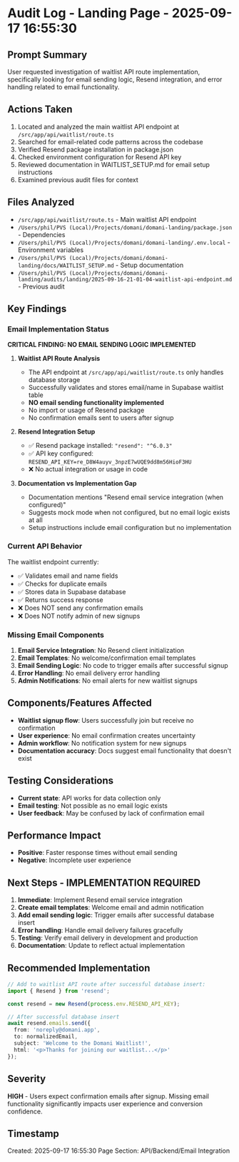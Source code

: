 # Audit Log - Landing Page - 2025-09-17 16:55:30

## Prompt Summary
User requested investigation of waitlist API route implementation, specifically looking for email sending logic, Resend integration, and error handling related to email functionality.

## Actions Taken
1. Located and analyzed the main waitlist API endpoint at `/src/app/api/waitlist/route.ts`
2. Searched for email-related code patterns across the codebase
3. Verified Resend package installation in package.json
4. Checked environment configuration for Resend API key
5. Reviewed documentation in WAITLIST_SETUP.md for email setup instructions
6. Examined previous audit files for context

## Files Analyzed
- `/src/app/api/waitlist/route.ts` - Main waitlist API endpoint
- `/Users/phil/PVS (Local)/Projects/domani/domani-landing/package.json` - Dependencies
- `/Users/phil/PVS (Local)/Projects/domani/domani-landing/.env.local` - Environment variables
- `/Users/phil/PVS (Local)/Projects/domani/domani-landing/docs/WAITLIST_SETUP.md` - Setup documentation
- `/Users/phil/PVS (Local)/Projects/domani/domani-landing/audits/landing/2025-09-16-21-01-04-waitlist-api-endpoint.md` - Previous audit

## Key Findings

### Email Implementation Status
**CRITICAL FINDING: NO EMAIL SENDING LOGIC IMPLEMENTED**

1. **Waitlist API Route Analysis**
   - The API endpoint at `/src/app/api/waitlist/route.ts` only handles database storage
   - Successfully validates and stores email/name in Supabase waitlist table
   - **NO email sending functionality implemented**
   - No import or usage of Resend package
   - No confirmation emails sent to users after signup

2. **Resend Integration Setup**
   - ✅ Resend package installed: `"resend": "^6.0.3"`
   - ✅ API key configured: `RESEND_API_KEY=re_D8W4auyv_3npzE7wUQE9dd8m56HioF3HU`
   - ❌ No actual integration or usage in code

3. **Documentation vs Implementation Gap**
   - Documentation mentions "Resend email service integration (when configured)"
   - Suggests mock mode when not configured, but no email logic exists at all
   - Setup instructions include email configuration but no implementation

### Current API Behavior
The waitlist endpoint currently:
- ✅ Validates email and name fields
- ✅ Checks for duplicate emails
- ✅ Stores data in Supabase database
- ✅ Returns success response
- ❌ Does NOT send any confirmation emails
- ❌ Does NOT notify admin of new signups

### Missing Email Components
1. **Email Service Integration**: No Resend client initialization
2. **Email Templates**: No welcome/confirmation email templates
3. **Email Sending Logic**: No code to trigger emails after successful signup
4. **Error Handling**: No email delivery error handling
5. **Admin Notifications**: No email alerts for new waitlist signups

## Components/Features Affected
- **Waitlist signup flow**: Users successfully join but receive no confirmation
- **User experience**: No email confirmation creates uncertainty
- **Admin workflow**: No notification system for new signups
- **Documentation accuracy**: Docs suggest email functionality that doesn't exist

## Testing Considerations
- **Current state**: API works for data collection only
- **Email testing**: Not possible as no email logic exists
- **User feedback**: May be confused by lack of confirmation email

## Performance Impact
- **Positive**: Faster response times without email sending
- **Negative**: Incomplete user experience

## Next Steps - IMPLEMENTATION REQUIRED
1. **Immediate**: Implement Resend email service integration
2. **Create email templates**: Welcome email and admin notification
3. **Add email sending logic**: Trigger emails after successful database insert
4. **Error handling**: Handle email delivery failures gracefully
5. **Testing**: Verify email delivery in development and production
6. **Documentation**: Update to reflect actual implementation

## Recommended Implementation
```typescript
// Add to waitlist API route after successful database insert:
import { Resend } from 'resend';

const resend = new Resend(process.env.RESEND_API_KEY);

// After successful database insert
await resend.emails.send({
  from: 'noreply@domani.app',
  to: normalizedEmail,
  subject: 'Welcome to the Domani Waitlist!',
  html: '<p>Thanks for joining our waitlist...</p>'
});
```

## Severity
**HIGH** - Users expect confirmation emails after signup. Missing email functionality significantly impacts user experience and conversion confidence.

## Timestamp
Created: 2025-09-17 16:55:30
Page Section: API/Backend/Email Integration